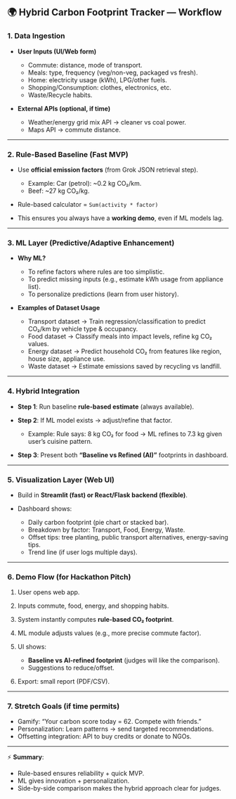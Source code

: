 ## 🌍 Hybrid Carbon Footprint Tracker — Workflow

### **1. Data Ingestion**

-   **User Inputs (UI/Web form)**

    -   Commute: distance, mode of transport.
    -   Meals: type, frequency (veg/non-veg, packaged vs fresh).
    -   Home: electricity usage (kWh), LPG/other fuels.
    -   Shopping/Consumption: clothes, electronics, etc.
    -   Waste/Recycle habits.

-   **External APIs (optional, if time)**

    -   Weather/energy grid mix API → cleaner vs coal power.
    -   Maps API → commute distance.

---

### **2. Rule-Based Baseline (Fast MVP)**

-   Use **official emission factors** (from Grok JSON retrieval step).

    -   Example: Car (petrol): \~0.2 kg CO₂/km.
    -   Beef: \~27 kg CO₂/kg.

-   Rule-based calculator = `Sum(activity * factor)`
-   This ensures you always have a **working demo**, even if ML models lag.

---

### **3. ML Layer (Predictive/Adaptive Enhancement)**

-   **Why ML?**

    -   To refine factors where rules are too simplistic.
    -   To predict missing inputs (e.g., estimate kWh usage from appliance list).
    -   To personalize predictions (learn from user history).

-   **Examples of Dataset Usage**

    -   Transport dataset → Train regression/classification to predict CO₂/km by vehicle type & occupancy.
    -   Food dataset → Classify meals into impact levels, refine kg CO₂ values.
    -   Energy dataset → Predict household CO₂ from features like region, house size, appliance use.
    -   Waste dataset → Estimate emissions saved by recycling vs landfill.

---

### **4. Hybrid Integration**

-   **Step 1**: Run baseline **rule-based estimate** (always available).
-   **Step 2**: If ML model exists → adjust/refine that factor.

    -   Example: Rule says: 8 kg CO₂ for food → ML refines to 7.3 kg given user’s cuisine pattern.

-   **Step 3**: Present both **“Baseline vs Refined (AI)”** footprints in dashboard.

---

### **5. Visualization Layer (Web UI)**

-   Build in **Streamlit (fast) or React/Flask backend (flexible)**.
-   Dashboard shows:

    -   Daily carbon footprint (pie chart or stacked bar).
    -   Breakdown by factor: Transport, Food, Energy, Waste.
    -   Offset tips: tree planting, public transport alternatives, energy-saving tips.
    -   Trend line (if user logs multiple days).

---

### **6. Demo Flow (for Hackathon Pitch)**

1. User opens web app.
2. Inputs commute, food, energy, and shopping habits.
3. System instantly computes **rule-based CO₂ footprint**.
4. ML module adjusts values (e.g., more precise commute factor).
5. UI shows:

    - **Baseline vs AI-refined footprint** (judges will like the comparison).
    - Suggestions to reduce/offset.

6. Export: small report (PDF/CSV).

---

### **7. Stretch Goals (if time permits)**

-   Gamify: “Your carbon score today = 62. Compete with friends.”
-   Personalization: Learn patterns → send targeted recommendations.
-   Offsetting integration: API to buy credits or donate to NGOs.

---

⚡ **Summary**:

-   Rule-based ensures reliability + quick MVP.
-   ML gives innovation + personalization.
-   Side-by-side comparison makes the hybrid approach clear for judges.
